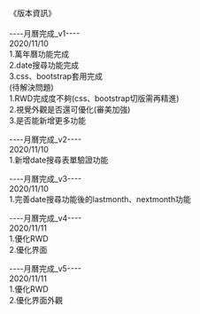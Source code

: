 《版本資訊》
<br>
<br>
----月曆完成_v1----
<br>
2020/11/10
<br>
1.萬年曆功能完成
<br>
2.date搜尋功能完成
<br>
3.css、bootstrap套用完成
<br>
(待解決問題)
<br>
1.RWD完成度不夠(css、bootstrap切版需再精進)
<br>
2.視覺外觀是否還可優化(審美加強)
<br>
3.是否能新增更多功能


----月曆完成_v2----
<br>
2020/11/10
<br>
1.新增date搜尋表單驗證功能
<br>


----月曆完成_v3----
<br>
2020/11/10
<br>
1.完善date搜尋功能後的lastmonth、nextmonth功能
<br>


----月曆完成_v4----
<br>
2020/11/11
<br>
1.優化RWD
<br>
2.優化界面
<br>


----月曆完成_v5----
<br>
2020/11/11
<br>
1.優化RWD
<br>
2.優化界面外觀
<br>



